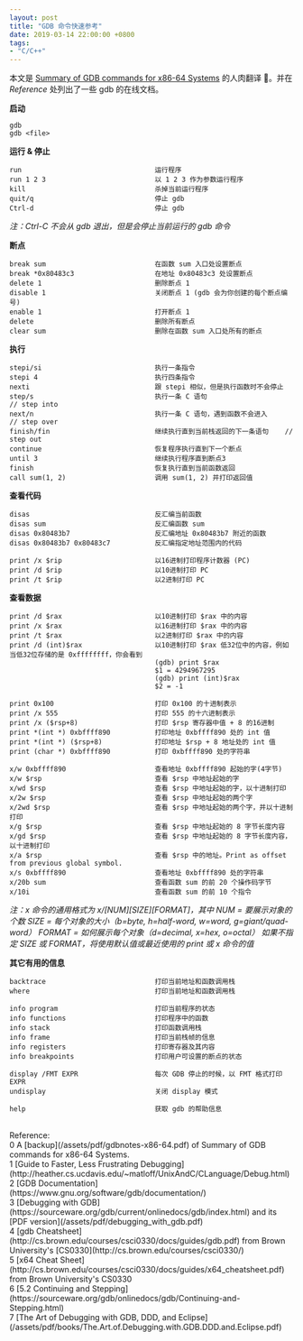 ```yaml
---
layout: post
title: "GDB 命令快速参考"
date: 2019-03-14 22:00:00 +0800
tags:
- "C/C++"
---
```


本文是 [Summary of GDB commands for x86-64 Systems][gdbnotes-x86-64] 的人肉翻译 📝。并在 *Reference* 处列出了一些 gdb 的在线文档。

**启动**

```
gdb
gdb <file>
```

**运行 & 停止**

```
run                                 运行程序
run 1 2 3                           以 1 2 3 作为参数运行程序
kill                                杀掉当前运行程序
quit/q                              停止 gdb
Ctrl-d                              停止 gdb
```

*注：Ctrl-C 不会从 gdb 退出，但是会停止当前运行的 gdb 命令*

**断点**

```
break sum                           在函数 sum 入口处设置断点
break *0x80483c3                    在地址 0x80483c3 处设置断点
delete 1                            删除断点 1
disable 1                           关闭断点 1 (gdb 会为你创建的每个断点编号)
enable 1                            打开断点 1
delete                              删除所有断点
clear sum                           删除在函数 sum 入口处所有的断点
```

**执行**

```
stepi/si                            执行一条指令
stepi 4                             执行四条指令
nexti                               跟 stepi 相似，但是执行函数时不会停止
step/s                              执行一条 C 语句                    // step into
next/n                              执行一条 C 语句，遇到函数不会进入     // step over
finish/fin                          继续执行直到当前栈返回的下一条语句    // step out
continue                            恢复程序执行直到下一个断点
until 3                             继续执行程序直到断点3
finish                              恢复执行直到当前函数返回
call sum(1, 2)                      调用 sum(1, 2) 并打印返回值
```

**查看代码**

```
disas                               反汇编当前函数
disas sum                           反汇编函数 sum
disas 0x80483b7                     反汇编地址 0x80483b7 附近的函数
disas 0x80483b7 0x80483c7           反汇编指定地址范围内的代码

print /x $rip                       以16进制打印程序计数器 (PC)
print /d $rip                       以10进制打印 PC
print /t $rip                       以2进制打印 PC
```

**查看数据**

```
print /d $rax                       以10进制打印 $rax 中的内容
print /x $rax                       以16进制打印 $rax 中的内容
print /t $rax                       以2进制打印 $rax 中的内容
print /d (int)$rax                  以10进制打印 $rax 低32位中的内容，例如当低32位存储的是 0xffffffff，你会看到
                                    (gdb) print $rax
                                    $1 = 4294967295
                                    (gdb) print (int)$rax
                                    $2 = -1

print 0x100                         打印 0x100 的十进制表示
print /x 555                        打印 555 的十六进制表示
print /x ($rsp+8)                   打印 $rsp 寄存器中值 + 8 的16进制
print *(int *) 0xbffff890           打印地址 0xbffff890 处的 int 值
print *(int *) ($rsp+8)             打印地址 $rsp + 8 地址处的 int 值
print (char *) 0xbffff890           打印 0xbffff890 处的字符串

x/w 0xbffff890                      查看地址 0xbffff890 起始的字(4字节)
x/w $rsp                            查看 $rsp 中地址起始的字
x/wd $rsp                           查看 $rsp 中地址起始的字，以十进制打印
x/2w $rsp                           查看 $rsp 中地址起始的两个字
x/2wd $rsp                          查看 $rsp 中地址起始的两个字，并以十进制打印
x/g $rsp                            查看 $rsp 中地址起始的 8 字节长度内容
x/gd $rsp                           查看 $rsp 中地址起始的 8 字节长度内容，以十进制打印
x/a $rsp                            查看 $rsp 中的地址。Print as offset from previous global symbol.
x/s 0xbffff890                      查看地址 0xbffff890 处的字符串
x/20b sum                           查看函数 sum 的前 20 个操作码字节
x/10i                               查看函数 sum 的前 10 个指令
```

*注：x 命令的通用格式为 x/[NUM][SIZE][FORMAT]，其中*
*NUM  = 要展示对象的个数*
*SIZE = 每个对象的大小（b=byte, h=half-word, w=word, g=giant/quad-word）*
*FORMAT = 如何展示每个对象（d=decimal, x=hex, o=octal）*
*如果不指定 SIZE 或 FORMAT，将使用默认值或最近使用的 print 或 x 命令的值*

**其它有用的信息**

```
backtrace                           打印当前地址和函数调用栈
where                               打印当前地址和函数调用栈

info program                        打印当前程序的状态
info functions                      打印程序中的函数
info stack                          打印函数调用栈
info frame                          打印当前栈帧的信息
info registers                      打印寄存器及其内容
info breakpoints                    打印用户可设置的断点的状态

display /FMT EXPR                   每次 GDB 停止的时候，以 FMT 格式打印 EXPR
undisplay                           关闭 display 模式

help                                获取 gdb 的帮助信息
```


<br>
<span class="post-meta">
Reference:
</span>
<br>
<span class="post-meta">
0 A [backup](/assets/pdf/gdbnotes-x86-64.pdf) of Summary of GDB commands for x86-64 Systems.<br>
1 [Guide to Faster, Less Frustrating Debugging](http://heather.cs.ucdavis.edu/~matloff/UnixAndC/CLanguage/Debug.html) <br>
2 [GDB Documentation](https://www.gnu.org/software/gdb/documentation/)<br>
3 [Debugging with GDB](https://sourceware.org/gdb/current/onlinedocs/gdb/index.html) and its [PDF version](/assets/pdf/debugging_with_gdb.pdf)<br>
4 [gdb Cheatsheet](http://cs.brown.edu/courses/csci0330/docs/guides/gdb.pdf) from Brown University's [CS0330](http://cs.brown.edu/courses/csci0330/)<br>
5 [x64 Cheat Sheet](http://cs.brown.edu/courses/csci0330/docs/guides/x64_cheatsheet.pdf) from Brown University's CS0330 <br>
6 [5.2 Continuing and Stepping](https://sourceware.org/gdb/onlinedocs/gdb/Continuing-and-Stepping.html)<br>
7 [The Art of Debugging with GDB, DDD, and Eclipse](/assets/pdf/books/The.Art.of.Debugging.with.GDB.DDD.and.Eclipse.pdf)<br>
</span>

[gdbnotes-x86-64]: http://csapp.cs.cmu.edu/3e/docs/gdbnotes-x86-64.pdf
